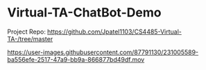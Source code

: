 # Virtual-TA-ChatBot-Demo


Project Repo: https://github.com/Jpatel1103/CS4485-Virtual-TA-/tree/master



https://user-images.githubusercontent.com/87791130/231005589-ba556efe-2517-47a9-bb9a-866877bd49df.mov


